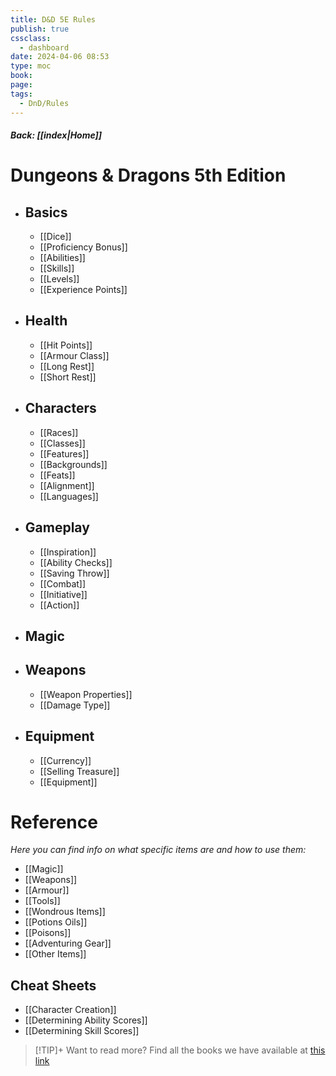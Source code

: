 ```yaml
---
title: D&D 5E Rules
publish: true
cssclass:
  - dashboard
date: 2024-04-06 08:53
type: moc
book: 
page: 
tags:
  - DnD/Rules
---
```

##### Back: [[index|Home]] 
# Dungeons & Dragons 5th Edition
- ## Basics
	- [[Dice]]
	- [[Proficiency Bonus]]
	- [[Abilities]]
	- [[Skills]]
	- [[Levels]]
	- [[Experience Points]]
- ## Health
	- [[Hit Points]]
	- [[Armour Class]]
	- [[Long Rest]]
	- [[Short Rest]]
- ## Characters
	- [[Races]]
	- [[Classes]]
	- [[Features]]
	- [[Backgrounds]]
	- [[Feats]]
	- [[Alignment]]
	- [[Languages]]
- ## Gameplay
	- [[Inspiration]]
	- [[Ability Checks]]
	- [[Saving Throw]]
	- [[Combat]]
	- [[Initiative]]
	- [[Action]]
- ## Magic
- ## Weapons
	- [[Weapon Properties]]
	- [[Damage Type]]
- ## Equipment
	- [[Currency]]
	- [[Selling Treasure]]
	- [[Equipment]]


# Reference
*Here you can find info on what specific items are and how to use them:*
- [[Magic]]
- [[Weapons]]
- [[Armour]]
- [[Tools]]
- [[Wondrous Items]]
- [[Potions Oils]]
- [[Poisons]]
- [[Adventuring Gear]]
- [[Other Items]]
## Cheat Sheets
- [[Character Creation]]
- [[Determining Ability Scores]]
- [[Determining Skill Scores]]

> [!TIP]+ Want to read more?
> Find all the books we have available at [this link](https://drive.google.com/drive/folders/1O5bhpYizcIT5xxAoLOuzCRht_PVS7VSG?usp=sharing)
